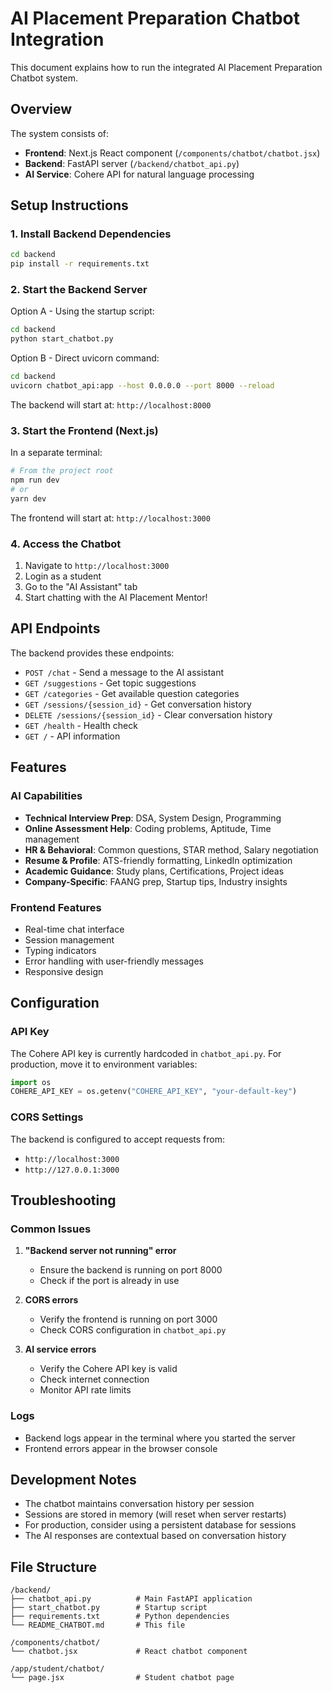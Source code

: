 # AI Placement Preparation Chatbot Integration

This document explains how to run the integrated AI Placement Preparation Chatbot system.

## Overview

The system consists of:
- **Frontend**: Next.js React component (`/components/chatbot/chatbot.jsx`)
- **Backend**: FastAPI server (`/backend/chatbot_api.py`)
- **AI Service**: Cohere API for natural language processing

## Setup Instructions

### 1. Install Backend Dependencies

```bash
cd backend
pip install -r requirements.txt
```

### 2. Start the Backend Server

Option A - Using the startup script:
```bash
cd backend
python start_chatbot.py
```

Option B - Direct uvicorn command:
```bash
cd backend
uvicorn chatbot_api:app --host 0.0.0.0 --port 8000 --reload
```

The backend will start at: `http://localhost:8000`

### 3. Start the Frontend (Next.js)

In a separate terminal:
```bash
# From the project root
npm run dev
# or
yarn dev
```

The frontend will start at: `http://localhost:3000`

### 4. Access the Chatbot

1. Navigate to `http://localhost:3000`
2. Login as a student
3. Go to the "AI Assistant" tab
4. Start chatting with the AI Placement Mentor!

## API Endpoints

The backend provides these endpoints:

- `POST /chat` - Send a message to the AI assistant
- `GET /suggestions` - Get topic suggestions
- `GET /categories` - Get available question categories
- `GET /sessions/{session_id}` - Get conversation history
- `DELETE /sessions/{session_id}` - Clear conversation history
- `GET /health` - Health check
- `GET /` - API information

## Features

### AI Capabilities
- **Technical Interview Prep**: DSA, System Design, Programming
- **Online Assessment Help**: Coding problems, Aptitude, Time management
- **HR & Behavioral**: Common questions, STAR method, Salary negotiation
- **Resume & Profile**: ATS-friendly formatting, LinkedIn optimization
- **Academic Guidance**: Study plans, Certifications, Project ideas
- **Company-Specific**: FAANG prep, Startup tips, Industry insights

### Frontend Features
- Real-time chat interface
- Session management
- Typing indicators
- Error handling with user-friendly messages
- Responsive design

## Configuration

### API Key
The Cohere API key is currently hardcoded in `chatbot_api.py`. For production, move it to environment variables:

```python
import os
COHERE_API_KEY = os.getenv("COHERE_API_KEY", "your-default-key")
```

### CORS Settings
The backend is configured to accept requests from:
- `http://localhost:3000`
- `http://127.0.0.1:3000`

## Troubleshooting

### Common Issues

1. **"Backend server not running" error**
   - Ensure the backend is running on port 8000
   - Check if the port is already in use

2. **CORS errors**
   - Verify the frontend is running on port 3000
   - Check CORS configuration in `chatbot_api.py`

3. **AI service errors**
   - Verify the Cohere API key is valid
   - Check internet connection
   - Monitor API rate limits

### Logs
- Backend logs appear in the terminal where you started the server
- Frontend errors appear in the browser console

## Development Notes

- The chatbot maintains conversation history per session
- Sessions are stored in memory (will reset when server restarts)
- For production, consider using a persistent database for sessions
- The AI responses are contextual based on conversation history

## File Structure

```
/backend/
├── chatbot_api.py          # Main FastAPI application
├── start_chatbot.py        # Startup script
├── requirements.txt        # Python dependencies
└── README_CHATBOT.md       # This file

/components/chatbot/
└── chatbot.jsx             # React chatbot component

/app/student/chatbot/
└── page.jsx                # Student chatbot page
```
